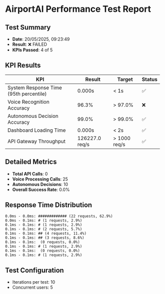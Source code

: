 # AirportAI Performance Test Report

## Test Summary

- **Date**: 20/05/2025, 09:23:49
- **Result**: ❌ FAILED
- **KPIs Passed**: 4 of 5

## KPI Results

| KPI | Result | Target | Status |
|-----|--------|--------|--------|
| System Response Time (95th percentile) | 0.000s | < 1s | ✅ |
| Voice Recognition Accuracy | 96.3% | > 97.0% | ❌ |
| Autonomous Decision Accuracy | 99.0% | > 99.0% | ✅ |
| Dashboard Loading Time | 0.000s | < 2s | ✅ |
| API Gateway Throughput | 126227.0 req/s | > 1000 req/s | ✅ |

## Detailed Metrics

- **Total API Calls**: 0
- **Voice Processing Calls**: 25
- **Autonomous Decisions**: 10
- **Overall Success Rate**: 0.0%

## Response Time Distribution

```
0.0ms - 0.0ms: ############# (22 requests, 62.9%)
0.0ms - 0.1ms: # (1 requests, 2.9%)
0.1ms - 0.1ms: # (1 requests, 2.9%)
0.1ms - 0.1ms: # (2 requests, 5.7%)
0.1ms - 0.1ms: ## (4 requests, 11.4%)
0.1ms - 0.1ms: ## (3 requests, 8.6%)
0.1ms - 0.1ms:  (0 requests, 0.0%)
0.1ms - 0.1ms: # (1 requests, 2.9%)
0.1ms - 0.1ms:  (0 requests, 0.0%)
0.1ms - 0.1ms: # (1 requests, 2.9%)
```

## Test Configuration

- Iterations per test: 10
- Concurrent users: 5

